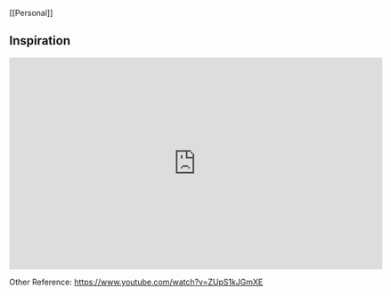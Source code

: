 [[Personal]]

## **Inspiration**

<iframe width="670" height="380" src="https://www.youtube.com/embed/OoA4017M7WU" title="Jordan Peterson - Como parar de procrastinar." frameborder="0" allow="accelerometer; autoplay; clipboard-write; encrypted-media; gyroscope; picture-in-picture; web-share" referrerpolicy="strict-origin-when-cross-origin" allowfullscreen></iframe>

Other Reference: https://www.youtube.com/watch?v=ZUpS1kJGmXE